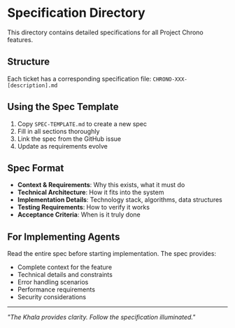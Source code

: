 # Specification Directory

This directory contains detailed specifications for all Project Chrono features.

## Structure

Each ticket has a corresponding specification file: `CHRONO-XXX-[description].md`

## Using the Spec Template

1. Copy `SPEC-TEMPLATE.md` to create a new spec
2. Fill in all sections thoroughly
3. Link the spec from the GitHub issue
4. Update as requirements evolve

## Spec Format

- **Context & Requirements**: Why this exists, what it must do
- **Technical Architecture**: How it fits into the system
- **Implementation Details**: Technology stack, algorithms, data structures
- **Testing Requirements**: How to verify it works
- **Acceptance Criteria**: When is it truly done

## For Implementing Agents

Read the entire spec before starting implementation. The spec provides:
- Complete context for the feature
- Technical details and constraints
- Error handling scenarios
- Performance requirements
- Security considerations

---

*"The Khala provides clarity. Follow the specification illuminated."*
